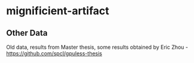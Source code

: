 # mignificient-artifact


## Other Data

Old data, results from Master thesis, some results obtained by Eric Zhou - https://github.com/spcl/gpuless-thesis

